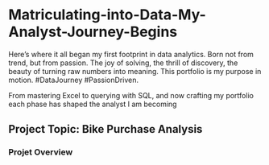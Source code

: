 # Matriculating-into-Data-My-Analyst-Journey-Begins
Here’s where it all began my first footprint in data analytics. Born not from trend, but from passion. The joy of solving, the thrill of discovery, the beauty of turning raw numbers into meaning. This portfolio is my purpose in motion. #DataJourney #PassionDriven. 

 From mastering Excel to querying with SQL, and now crafting my portfolio each phase has shaped the analyst I am becoming

 ## Project Topic: Bike Purchase Analysis

 ### Projet Overview
